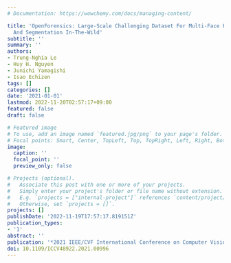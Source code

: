 ```yaml
---
# Documentation: https://wowchemy.com/docs/managing-content/

title: 'OpenForensics: Large-Scale Challenging Dataset For Multi-Face Forgery Detection
  And Segmentation In-The-Wild'
subtitle: ''
summary: ''
authors:
- Trung-Nghia Le
- Huy H. Nguyen
- Junichi Yamagishi
- Isao Echizen
tags: []
categories: []
date: '2021-01-01'
lastmod: 2022-11-20T02:57:17+09:00
featured: false
draft: false

# Featured image
# To use, add an image named `featured.jpg/png` to your page's folder.
# Focal points: Smart, Center, TopLeft, Top, TopRight, Left, Right, BottomLeft, Bottom, BottomRight.
image:
  caption: ''
  focal_point: ''
  preview_only: false

# Projects (optional).
#   Associate this post with one or more of your projects.
#   Simply enter your project's folder or file name without extension.
#   E.g. `projects = ["internal-project"]` references `content/project/deep-learning/index.md`.
#   Otherwise, set `projects = []`.
projects: []
publishDate: '2022-11-19T17:57:17.819151Z'
publication_types:
- '1'
abstract: ''
publication: '*2021 IEEE/CVF International Conference on Computer Vision (ICCV)*'
doi: 10.1109/ICCV48922.2021.00996
---
```

